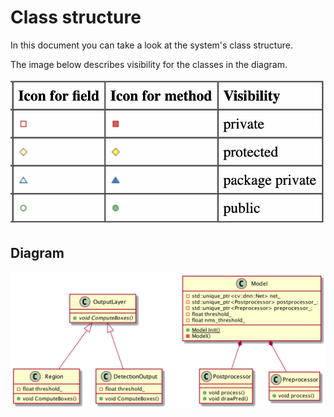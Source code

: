 # Class structure

In this document you can take a look at the system's class structure.

The image below describes visibility for the classes in the diagram.

![Defining Visibility](../images/visibility.png)

## Diagram

![Diagram](diagrams/ClassStructure.png)
